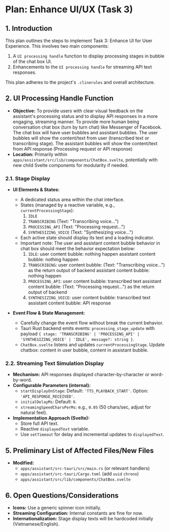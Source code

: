 # Plan: Enhance UI/UX (Task 3)

## 1. Introduction

This plan outlines the steps to implement Task 3: Enhance UI for User Experience. This involves two main components:
1.  A `UI processing handle` function to display processing stages in bubble of the chat box UI.
2.  Enhancements to the `UI processing handle` for streaming API text responses.

This plan adheres to the project's `.clinerules` and overall architecture.


## 2. UI Processing Handle Function

*   **Objective:** To provide users with clear visual feedback on the assistant's processing status and to display API responses in a more engaging, streaming manner.
To provide more human being conversation chat box (turn by turn chat) like Messenger of Facebook. The chat box will have user bubbles and assistant bubbles. The user bubbles will show the content/text from user (transcribed text or transcribing stage). The assistant bubbles will show the content/text from API response (Processing request or API response)
*   **Location:** Primarily within `apps/assistant/src/lib/components/ChatBox.svelte`, potentially with new child Svelte components for modularity if needed.

### 2.1. Stage Display

*   **UI Elements & States:**
    *   A dedicated status area within the chat interface.
    *   States (managed by a reactive variable, e.g., `currentProcessingStage`):
        1.  `IDLE`
        2.  `TRANSCRIBING` (Text: "Transcribing voice...")
        3.  `PROCESSING_API` (Text: "Processing request...")
        4.  `SYNTHESIZING_VOICE` (Text: "Synthesizing voice...")
    *   Each active state should display its text and a loading indicator.
    *   Important note: The user and assistant content bubble behavior in chat box should meet the behavior expectation below:
        1.  `IDLE`: 
        user content bubble: nothing happen
        assistant content bubble: nothing happen
        2. `TRANSCRIBING`:
        user content bubble: (Text: "Transcribing voice...") as the return output of backend 
        assistant content bubble: nothing happen
        3. `PROCESSING_API`: 
        user content bubble: transcribed text
        assistant content bubble: (Text: "Processing request...") as the return output of backend 
        4. `SYNTHESIZING_VOICE`:
        user content bubble: transcribed text
        assistant content bubble: API response
    
*   **Event Flow & State Management:**
    *   Carefully change the event flow without break the current behavior.
    *   Tauri Rust backend emits events: `processing_stage_update` with payload `{ stage: 'TRANSCRIBING' | 'PROCESSING_API' | 'SYNTHESIZING_VOICE' | 'IDLE', message?: string }`.
    *   `ChatBox.svelte` listens and updates `currentProcessingStage`. Update chatbox: content in user bubble, content in assistant bubble.

### 2.2. Streaming Text Simulation Display

*   **Mechanism:** API responses displayed character-by-character or word-by-word.
*   **Configurable Parameters (internal):**
    *   `startDisplayOnStage`: Default: `'TTS_PLAYBACK_START'`. Option: `'API_RESPONSE_RECEIVED'`.
    *   `initialDelayMs`: Default: `0`.
    *   `streamingSpeedCharsPerMs`: e.g., `0.05` (50 chars/sec, adjust for natural feel).
*   **Implementation Approach (Svelte):**
    *   Store full API text.
    *   Reactive `displayedText` variable.
    *   Use `setTimeout` for delay and incremental updates to `displayedText`.


## 5. Preliminary List of Affected Files/New Files
*   **Modified:**
    *   `apps/assistant/src-tauri/src/main.rs` (or relevant handlers)
    *   `apps/assistant/src-tauri/Cargo.toml` (add `uuid` `chrono`)
    *   `apps/assistant/src/lib/components/ChatBox.svelte`

## 6. Open Questions/Considerations

*   **Icons:** Use a generic spinner icon initially.
*   **Streaming Configuration:** Internal constants are fine for now.
*   **Internationalization:** Stage display texts will be hardcoded initially (Vietnamese/English).
